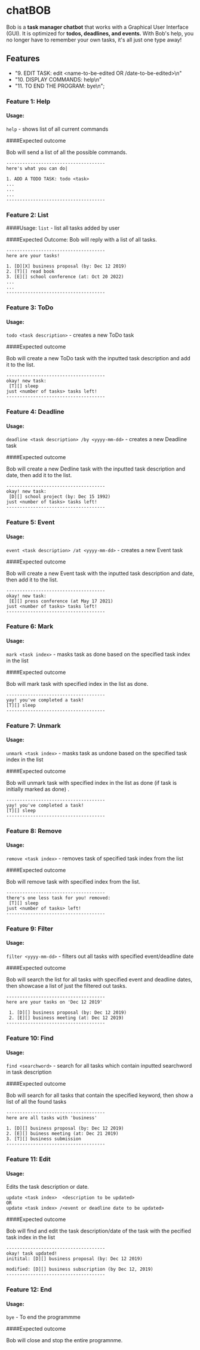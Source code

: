 # chatBOB

Bob is a **task manager chatbot** that works with a Graphical User Interface (GUI). 
It is optimized for **todos, deadlines, and events.** 
With Bob's help, you no longer have to remember your own tasks, it's all just one type away!
## Features 


+ "9.    EDIT TASK: edit <task number> <name-to-be-edited OR /date-to-be-edited>\n"
+ "10.   DISPLAY COMMANDS: help\n"
+ "11.   TO END THE PROGRAM: bye\n";

### Feature 1: Help

#### Usage:
`help` - shows list of all current commands

####Expected outcome

Bob will send a list of all the possible commands.
```
-------------------------------------
here's what you can do|

1. ADD A TODO TASK: todo <task>
...
...
...
-------------------------------------
```

### Feature 2: List

####Usage:
`list` - list all tasks added by user

####Expected Outcome:
Bob will reply with a list of all tasks.
```aidl
-------------------------------------
here are your tasks!

1. [D][X] business proposal (by: Dec 12 2019)
2. [T][] read book 
3. [E][] school conference (at: Oct 20 2022)
...
...
-------------------------------------
```

### Feature 3: ToDo

#### Usage:
`todo <task description>` - creates a new ToDo task

####Expected outcome

Bob will create a new ToDo task with the inputted task description and add it to the list.
```
-------------------------------------
okay! new task:
 [T][] sleep
just <number of tasks> tasks left! 
-------------------------------------
```

### Feature 4: Deadline

#### Usage:
`deadline <task description> /by <yyyy-mm-dd>` - creates a new Deadline task

####Expected outcome

Bob will create a new Dedline task with the inputted task description and date, then add it to the list.
```
-------------------------------------
okay! new task:
 [D][] school project (by: Dec 15 1992)
just <number of tasks> tasks left! 
-------------------------------------
```

### Feature 5: Event

#### Usage:
`event <task description> /at <yyyy-mm-dd>` - creates a new Event task

####Expected outcome

Bob will create a new Event task with the inputted task description and date, then add it to the list.
```
-------------------------------------
okay! new task:
 [E][] press conference (at May 17 2021)
just <number of tasks> tasks left! 
-------------------------------------
```

### Feature 6: Mark

#### Usage:
`mark <task index>` - masks task as done based on the specified task index in the list

####Expected outcome

Bob will mark task with specified index in the list as done.
```
-------------------------------------
yay! you've completed a task!
[T][] sleep
-------------------------------------
```

### Feature 7: Unmark

#### Usage:
`unmark <task index>` - masks task as undone based on the specified task index in the list

####Expected outcome

Bob will unmark task with specified index in the list as done (if task is initially marked as done) .
```
-------------------------------------
yay! you've completed a task!
[T][] sleep
-------------------------------------
```

### Feature 8: Remove

#### Usage:
`remove <task index>` - removes task of specified task index from the list

####Expected outcome

Bob will remove task with specified index from the list.
```
-------------------------------------
there's one less task for you! removed: 
 [T][] sleep
just <number of tasks> left!
-------------------------------------
```

### Feature 9: Filter

#### Usage:
`filter <yyyy-mm-dd>` - filters out all tasks with specified event/deadline date

####Expected outcome

Bob will search the list for all tasks with specified event and deadline dates, then showcase a list of just the filtered out tasks.
```
-------------------------------------
here are your tasks on 'Dec 12 2019'
 
 1. [D][] business proposal (by: Dec 12 2019)
 2. [E][] business meeting (at: Dec 12 2019)
-------------------------------------
```

### Feature 10: Find

#### Usage:
`find <searchword>` - search for all tasks which contain inputted searchword in task description

####Expected outcome

Bob will search for all tasks that contain the specified keyword, then show a list of all the found tasks
```
-------------------------------------
here are all tasks with 'business'

1. [D][] business proposal (by: Dec 12 2019)
2. [E][] buiness meeting (at: Dec 21 2019)
3. [T][] business submission
-------------------------------------
```

### Feature 11: Edit 

#### Usage:
Edits the task description or date.
```
update <task index>  <description to be updated> 
OR
update <task index> /<event or deadline date to be updated>
```
####Expected outcome

Bob will find and edit the task description/date of the task with the pecified task index in the list 
```
-------------------------------------
okay! task updated!
initital: [D][] business proposal (by: Dec 12 2019)

modified: [D][] business subscription (by Dec 12, 2019)
-------------------------------------
```

### Feature 12: End

#### Usage:
`bye` - To end the programmme

####Expected outcome

Bob will close and stop the entire programnme.
